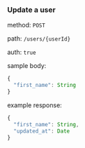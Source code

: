 ### Update a user

method: `POST`

path: `/users/{userId}`

auth: `true`

sample body:

```js
{
  "first_name": String
}
```
example response:

```js
{
  "first_name": String,
  "updated_at": Date
}
```
